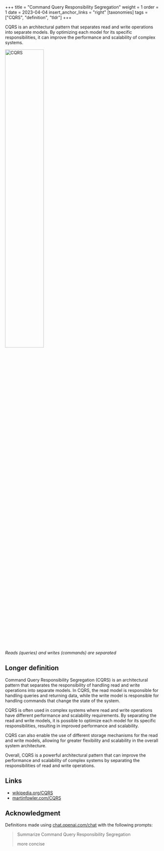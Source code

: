 +++
title = "Command Query Responsibility Segregation"
weight = 1
order = 1
date = 2023-04-04
insert_anchor_links = "right"
[taxonomies]
tags = ["CQRS", "definition", "tldr"]
+++

CQRS is an architectural pattern that separates read and write operations into separate models. By optimizing each model for its specific responsibilities, it can improve the performance and scalability of complex systems.

<!-- more -->

<img src="https://cluzeau.pro/cqrs.svg" alt= "CQRS" width="50%" height="50%"/>

*Reads (queries) and writes (commands) are separated*

## Longer definition

Command Query Responsibility Segregation (CQRS) is an architectural pattern that separates the responsibility of handling read and write operations into separate models. In CQRS, the read model is responsible for handling queries and returning data, while the write model is responsible for handling commands that change the state of the system.

CQRS is often used in complex systems where read and write operations have different performance and scalability requirements. By separating the read and write models, it is possible to optimize each model for its specific responsibilities, resulting in improved performance and scalability.

CQRS can also enable the use of different storage mechanisms for the read and write models, allowing for greater flexibility and scalability in the overall system architecture.

Overall, CQRS is a powerful architectural pattern that can improve the performance and scalability of complex systems by separating the responsibilities of read and write operations.

## Links

- [wikipedia.org/CQRS](https://en.wikipedia.org/wiki/Command%E2%80%93query_separation#Command_Query_Responsibility_Segregation)
- [martinfowler.com/CQRS](https://martinfowler.com/bliki/CQRS.html)

## Acknowledgment

Definitions made using [chat.openai.com/chat](https://chat.openai.com/chat) with the following prompts:

> Summarize Command Query Responsibility Segregation
>
> more concise
